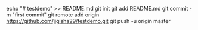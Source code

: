 echo "# testdemo" >> README.md
git init
git add README.md
git commit -m "first commit"
git remote add origin https://github.com/jigisha29/testdemo.git
git push -u origin master
